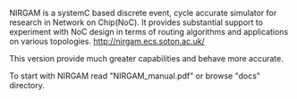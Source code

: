 NIRGAM is a systemC based discrete event, cycle accurate simulator for research in Network on Chip(NoC). It provides substantial support to experiment with NoC design in terms of routing algorithms and applications on various topologies.
http://nirgam.ecs.soton.ac.uk/

This version provide much greater capabilities and behave more accurate.

To start with NIRGAM read "NIRGAM\_manual.pdf" or browse "docs" directory.